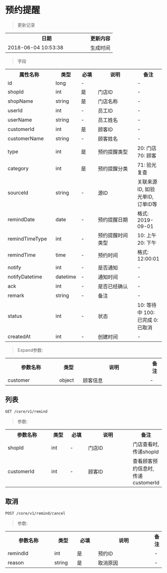 # 预约提醒

> 更新记录

<table>
    <tr>
        <th style="width:250px;">日期</th>
        <th>更新内容</th>
    </tr>
    <tr>
        <td>2018-06-04 10:53:38</td>
        <td>生成时间</td>
    </tr>
</table>

> 字段

<table>
    <tr>
        <th style="width:150px;">属性名称</th>
        <th style="width:60px;">类型</th>
        <th style="width:60px;">必填</th>
        <th style="width:200px;">说明</th>
        <th>备注</th>
    </tr>
    <tr>
        <td>id</td>
        <td>long</td>
        <td>-</td>
        <td></td>
        <td>-</td>
    </tr>
    <tr>
        <td>shopId</td>
        <td>int</td>
        <td>是</td>
        <td>门店ID</td>
        <td>-</td>
    </tr>
    <tr>
        <td>shopName</td>
        <td>string</td>
        <td>是</td>
        <td>门店名称</td>
        <td>-</td>
    </tr>
    <tr>
        <td>userId</td>
        <td>int</td>
        <td>-</td>
        <td>员工ID</td>
        <td>-</td>
    </tr>
    <tr>
        <td>userName</td>
        <td>string</td>
        <td>-</td>
        <td>员工姓名</td>
        <td>-</td>
    </tr>
    <tr>
        <td>customerId</td>
        <td>int</td>
        <td>是</td>
        <td>顾客ID</td>
        <td>-</td>
    </tr>
    <tr>
        <td>customerName</td>
        <td>string</td>
        <td>-</td>
        <td>顾客姓名</td>
        <td>-</td>
    </tr>
    <tr>
        <td>type</td>
        <td>int</td>
        <td>是</td>
        <td>预约提醒类型</td>
        <td>20: 门店 70: 顾客</td>
    </tr>
    <tr>
        <td>category</td>
        <td>int</td>
        <td>是</td>
        <td>预约提醒分类</td>
        <td>71: 验光复查</td>
    </tr>
    <tr>
        <td>sourceId</td>
        <td>string</td>
        <td>-</td>
        <td>源ID</td>
        <td>关联来源ID, 如验光单ID, 订单ID等</td>
    </tr>
    <tr>
        <td>remindDate</td>
        <td>date</td>
        <td>-</td>
        <td>预约提醒日期</td>
        <td>格式: 2019-09-01</td>
    </tr>
    <tr>
        <td>remindTimeType</td>
        <td>int</td>
        <td>-</td>
        <td>预约提醒时间类型</td>
        <td>10: 上午 20: 下午</td>
    </tr>
    <tr>
        <td>remindTime</td>
        <td>time</td>
        <td>-</td>
        <td>预约时间</td>
        <td>格式: 12:00:01</td>
    </tr>
    <tr>
        <td>notify</td>
        <td>int</td>
        <td>-</td>
        <td>是否通知</td>
        <td>-</td>
    </tr>
    <tr>
        <td>notifyDatetime</td>
        <td>datetime</td>
        <td>-</td>
        <td>通知时间</td>
        <td>-</td>
    </tr>
    </tr>
    <tr>
        <td>ack</td>
        <td>int</td>
        <td>-</td>
        <td>是否已经确认</td>
        <td>-</td>
    </tr>
    <tr>
        <td>remark</td>
        <td>string</td>
        <td>-</td>
        <td>备注</td>
        <td>-</td>
    </tr>
    <tr>
        <td>status</td>
        <td>int</td>
        <td>-</td>
        <td>状态</td>
        <td>10: 等待中 100: 已完成 0: 已取消</td>
    </tr>   
    <tr>
        <td>createdAt</td>
        <td>int</td>
        <td>-</td>
        <td>创建时间</td>
        <td>-</td>
    </tr>  
</table>

> Expand参数:

<table>
    <tr>
        <th style="width:150px;">参数名称</th>
        <th style="width:60px;">类型</th>
        <th style="width:200px;">说明</th>
        <th>备注</th>
    </tr>
    <tr>
        <td>customer</td>
        <td>object</td>
        <td>顾客信息</td>
        <td>-</td>
    </tr>
</table>


## 列表

```
GET /core/v1/remind
```

> 参数:
<table>
    <tr>
        <th style="width:150px;">参数名称</th>
        <th style="width:60px;">类型</th>
        <th style="width:60px;">必填</th>
        <th style="width:200px;">说明</th>
        <th>备注</th>
    </tr>
    <tr>
        <td>shopId</td>
        <td>int</td>
        <td>-</td>
        <td>门店ID</td>
        <td>门店查看时, 传递shopId</td>
    </tr> 
    <tr>
        <td>customerId</td>
        <td>int</td>
        <td>-</td>
        <td>顾客ID</td>
        <td>查看顾客预约信息时, 传递customerId</td>
    </tr>
</table>

## 取消

```
POST /core/v1/remind/cancel
```

> 参数:
<table>
    <tr>
        <th style="width:150px;">参数名称</th>
        <th style="width:60px;">类型</th>
        <th style="width:60px;">必填</th>
        <th style="width:200px;">说明</th>
        <th>备注</th>
    </tr>
    <tr>
        <td>remindId</td>
        <td>int</td>
        <td>是</td>
        <td>预约ID</td>
        <td>-</td>
    </tr> 
    <tr>
        <td>reason</td>
        <td>string</td>
        <td>是</td>
        <td>取消原因</td>
        <td>-</td>
    </tr>
</table>